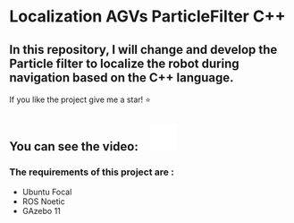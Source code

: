 # Localization AGVs ParticleFilter C++
In this repository, I will change and develop the Particle filter to localize the robot during navigation based on the C++ language.
---
If you like the project give me a star! :star: 

You can see the video: &nbsp;&nbsp;
[![website](./img/youtube-dark.svg)](https://www.youtube.com/watch?v=XaLbEKf8UhA)
&nbsp;&nbsp;
---

### The requirements of this project are :
- Ubuntu Focal 
- ROS Noetic
- GAzebo 11
